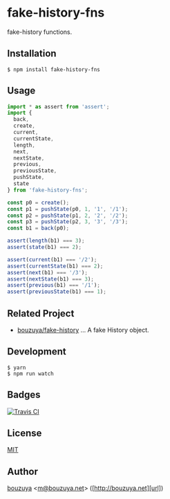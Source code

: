 # fake-history-fns

fake-history functions.

## Installation

```
$ npm install fake-history-fns
```

## Usage

```ts
import * as assert from 'assert';
import {
  back,
  create,
  current,
  currentState,
  length,
  next,
  nextState,
  previous,
  previousState,
  pushState,
  state
} from 'fake-history-fns';

const p0 = create();
const p1 = pushState(p0, 1, '1', '/1');
const p2 = pushState(p1, 2, '2', '/2');
const p3 = pushState(p2, 3, '3', '/3');
const b1 = back(p0);

assert(length(b1) === 3);
assert(state(b1) === 2);

assert(current(b1) === '/2');
assert(currentState(b1) === 2);
assert(next(b1) === '/3');
assert(nextState(b1) === 3);
assert(previous(b1) === '/1');
assert(previousState(b1) === 1);
```

## Related Project

- [bouzuya/fake-history][] ... A fake History object.

[bouzuya/fake-history]: https://github.com/bouzuya/fake-history

## Development

```
$ yarn
$ npm run watch
```

## Badges

[![Travis CI][travisci-badge-url]][travisci-url]

[travisci-badge-url]: https://travis-ci.org/bouzuya/fake-history-fns.svg
[travisci-url]: https://travis-ci.org/bouzuya/fake-history-fns

## License

[MIT](LICENSE)

## Author

[bouzuya][user] &lt;[m@bouzuya.net][email]&gt; ([http://bouzuya.net][url])

[user]: https://github.com/bouzuya
[email]: mailto:m@bouzuya.net
[url]: http://bouzuya.net
